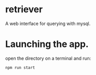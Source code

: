 # retriever

A web interface for querying with mysql.


# Launching the app.
open the directory on a terminal and run:
```
npm run start
```
